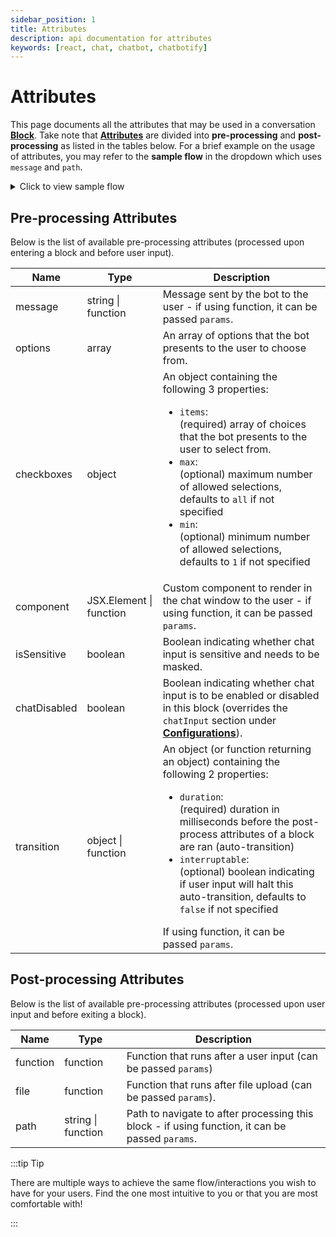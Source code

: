 ```yaml
---
sidebar_position: 1
title: Attributes
description: api documentation for attributes
keywords: [react, chat, chatbot, chatbotify]
---
```


# Attributes

This page documents all the attributes that may be used in a conversation [**Block**](/docs/introduction/Conversations#block). Take note that [**Attributes**](/docs/introduction/conversations#attributes) are divided into **pre-processing** and **post-processing** as listed in the tables below. For a brief example on the usage of attributes, you may refer to the **sample flow** in the dropdown which uses `message` and `path`.

<details>
<summary>Click to view sample flow</summary>

```jsx
const flow = {
  start: {
    message: "Hello there! What is your name?",
    path: "ask_age",
  },
  ask_age: {
    message: (params) => `Good to see you ${params.userInput}, how old are you?`
  }
}
```
</details>

## Pre-processing Attributes

Below is the list of available pre-processing attributes (processed upon entering a block and before user input).

| Name         | Type                | Description                                                                                                                                                                                                                                                                                                               |
|--------------|---------------------|---------------------------------------------------------------------------------------------------------------------------------------------------------------------------------------------------------------------------------------------------------------------------------------------------------------------------|
| message      | string \| function  | Message sent by the bot to the user - if using function, it can be passed `params`.                                                                                                                                                                                                                                        |
| options      | array               | An array of options that the bot presents to the user to choose from.                                                                                                                                                                                                                                                      |
| checkboxes   | object              | An object containing the following 3 properties: <ul><li>`items`:</li> (required) array of choices that the bot presents to the user to select from.<li>`max`:</li> (optional) maximum number of allowed selections, defaults to `all` if not specified<li>`min`:</li> (optional) minimum number of allowed selections, defaults to `1` if not specified</ul> |
| component    | JSX.Element \| function | Custom component to render in the chat window to the user - if using function, it can be passed `params`.                                                                                                                                                                                                                     |
| isSensitive  | boolean             | Boolean indicating whether chat input is sensitive and needs to be masked.                                                                                                                                                |
| chatDisabled | boolean             | Boolean indicating whether chat input is to be enabled or disabled in this block (overrides the `chatInput` section under [**Configurations**](/docs/api/settings#chatinput)).                                                                                                                                                |
| transition   | object \| function  | An object (or function returning an object) containing the following 2 properties: <ul><li>`duration`:</li> (required) duration in milliseconds before the post-process attributes of a block are ran (auto-transition)<li>`interruptable`:</li> (optional) boolean indicating if user input will halt this auto-transition, defaults to `false` if not specified</ul> If using function, it can be passed `params`. |

## Post-processing Attributes

Below is the list of available pre-processing attributes (processed upon user input and before exiting a block).

| Name     | Type                | Description                                                                                              |
|----------|---------------------|----------------------------------------------------------------------------------------------------------|
| function | function            | Function that runs after a user input (can be passed `params`)                                            |
| file     | function            | Function that runs after file upload (can be passed `params`).                                            |
| path     | string \| function  | Path to navigate to after processing this block - if using function, it can be passed `params`.           |

:::tip Tip

There are multiple ways to achieve the same flow/interactions you wish to have for your users. Find the one most intuitive to you or that you are most comfortable with!

:::